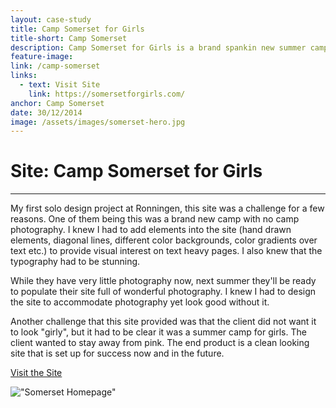 ```yaml
---
layout: case-study
title: Camp Somerset for Girls
title-short: Camp Somerset
description: Camp Somerset for Girls is a brand spankin new summer camp opening in 2018. With no web presence (or photography), Camp Somerset's website had to be visually interesting sans photos.
feature-image:
link: /camp-somerset
links:
  - text: Visit Site
    link: https://somersetforgirls.com/
anchor: Camp Somerset
date: 30/12/2014
image: /assets/images/somerset-hero.jpg
---
```


# Site: Camp Somerset for Girls
---

My first solo design project at Ronningen, this site was a challenge for a few reasons. One of them being this was a brand new camp with no camp photography. I knew I had to add elements into the site (hand drawn elements, diagonal lines, different color backgrounds, color gradients over text etc.) to provide visual interest on text heavy pages. I also knew that the typography had to be stunning.

While they have very little photography now, next summer they'll be ready to populate their site full of wonderful photography. I knew I had to design the site to accommodate photography yet look good without it.

Another challenge that this site provided was that the client did not want it to look "girly", but it had to be clear it was a summer camp for girls. The client wanted to stay away from pink. The end product is a clean looking site that is set up for success now and in the future.

<div class="case-button">
  <a href="https://somersetforgirls.com/" target="_blank">
    <div class="learn-button">Visit the Site</div>
  </a>
</div>

!["Somerset Homepage"](/assets/images/somerset-homepage-full.png)

